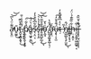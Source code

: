 ḁ̵̭̤͌̇̈́̀̅̕̕͝͝ṷ̵̼͍̎͜ṱ̶̬͓͇͙̬̹̀̔̈͊͘͜ ̸̹͉̟̝́̐̄́͑̇̎p̸̼̥͈̝̬͙͙̬̂̀͋̈͠a̶̳̖͖̟̱̪̾͛̈́͜͝ͅs̴̖͔̤͔̃͋͆̌̀̔̒͘s̵̨̝͎̯̽͛̾̔͛̚͝͝ī̸̮̮̫̺̙̲͎̌̊̃͂͛͜͠ͅǫ̴̛̫̘͗̔̆ ̸̺̰͓͚͙̯̲̩͉̣̈́̑̔̚ȃ̴̧̛̝̤́ǘ̶̧̢̦̞̫͊͒̆̒͠ț̴̀͛̍͆̃̽̃̊̓ ̶̜̓̋ṉ̸͖̪̥͉̙̫̱̈́̂͜ͅi̶͇̻̟͙̘̠̇ḩ̶̤͔̭͎͋̏͂͊́͑̈́i̶͎̤̟͍̥͖̼͖̟͔͋l̶̥̟̥̤̘̤̩̞̝͋͐̆̏̂͘̕̚ͅ
